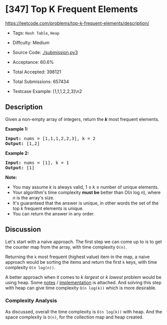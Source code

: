 # [347] Top K Frequent Elements

<https://leetcode.com/problems/top-k-frequent-elements/description/>

- Tags: `Hash Table`, `Heap`

- Diffculty: Medium

- Source Code: [./submission.py3](./submission.py3)

- Acceptance: 60.6%

- Total Accepted: 398121

- Total Submissions: 657434

- Testcase Example: [1,1,1,2,2,3]\n2

## Description

<p>Given a non-empty array of integers, return the <b><i>k</i></b> most frequent elements.</p>

<p><strong>Example 1:</strong></p>

<pre>
<strong>Input: </strong>nums = <span id="example-input-1-1">[1,1,1,2,2,3]</span>, k = <span id="example-input-1-2">2</span>
<strong>Output: </strong><span id="example-output-1">[1,2]</span>
</pre>

<div>
<p><strong>Example 2:</strong></p>

<pre>
<strong>Input: </strong>nums = <span id="example-input-2-1">[1]</span>, k = <span id="example-input-2-2">1</span>
<strong>Output: </strong><span id="example-output-2">[1]</span></pre>
</div>

<p><b>Note: </b></p>

<ul>
	<li>You may assume <i>k</i> is always valid, 1 &le; <i>k</i> &le; number of unique elements.</li>
	<li>Your algorithm&#39;s time complexity <b>must be</b> better than O(<i>n</i> log <i>n</i>), where <i>n</i> is the array&#39;s size.</li>
	<li>It&#39;s guaranteed that the answer is unique, in other words the set of the top k frequent elements is unique.</li>
	<li>You can return the answer in any order.</li>
</ul>

## Discussion

Let's start with a naive approach. The first step we can come up to is to get
the counter map from the array, with time complexity `O(n)`.

Returning the `k` most frequent (highest value) item in the map, a naive
approach would be sorting the items and return the first `k` keys, with
time complexity `O(n log(n))`.

A better approach when it comes to *k largest* or *k lowest* problem would be
using heap. Some [notes](https://en.wikipedia.org/wiki/Heap_(data_structure)) /
[implementation](https://hg.python.org/cpython/file/2.7/Lib/heapq.py#l16)
is attached. And solving this step with heap can give time complexity
`O(n log(k))` which is more desirable.

### Complexity Analysis

As discussed, overall the time complexity is `O(n log(k))` with heap.
And the space complexity is `O(n)`, for the collection map and heap created.

